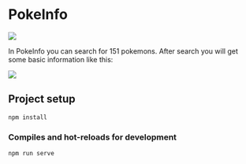 # PokeInfo

![](preview/Screenshot-1.png)

In PokeInfo you can search for 151 pokemons.
After search you will get some basic information like this:

![](preview/Screenshot-2.png)

## Project setup

```
npm install
```

### Compiles and hot-reloads for development

```
npm run serve
```
